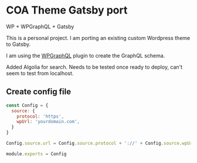 # COA Theme Gatsby port
WP + WPGraphQL + Gatsby

This is a personal project. I am porting an existing custom Wordpress theme to Gatsby.

I am using the [WPGraphQL](http:wpgraphql.com) plugin to create the GraphQL schema.

Added Algolia for search. Needs to be tested once ready to deploy, can't seem to test from localhost.

## Create config file
```javascript
const Config = {
  source: {
    protocol: 'https',
    wpUrl: 'yourdomain.com',
  }
}

Config.source.url = Config.source.protocol + '://' + Config.source.wpUrl;

module.exports = Config
